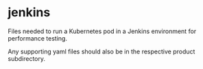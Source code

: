 # jenkins

Files needed to run a Kubernetes pod in a Jenkins environment for performance testing.

Any supporting yaml files should also be in the respective product subdirectory.